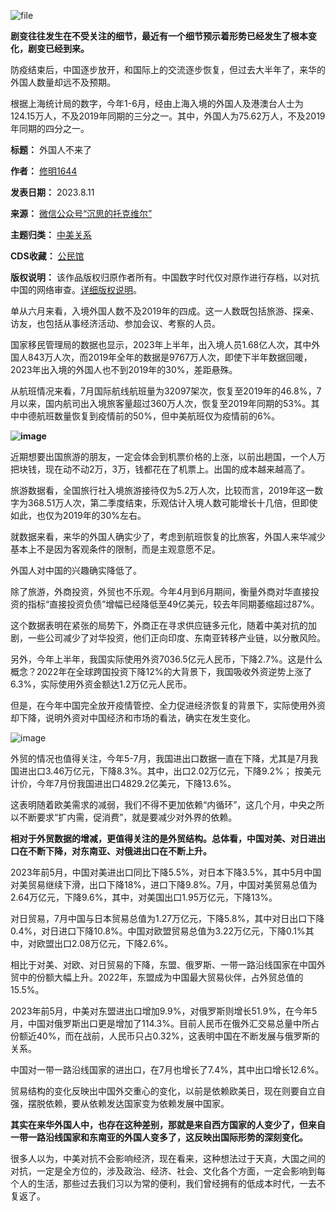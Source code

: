 ![file](https://chinadigitaltimes.net/chinese/files/2023/08/image-1691747421475.png)


**剧变往往发生在不受关注的细节，最近有一个细节预示着形势已经发生了根本变化，剧变已经到来。** 


防疫结束后，中国逐步放开，和国际上的交流逐步恢复，但过去大半年了，来华的外国人数量却远不及预期。


根据上海统计局的数字，今年1-6月，经由上海入境的外国人及港澳台人士为124.15万人，不及2019年同期的三分之一。其中，外国人为75.62万人，不及2019年同期的四分之一。




**标题：** 外国人不来了  

**作者：** [修明1644](https://chinadigitaltimes.net/space/沉思的托克维尔)  

**发表日期：** 2023.8.11  

**来源：** [微信公众号“沉思的托克维尔”](https://web.archive.org/web/https://mp.weixin.qq.com/s/x1li32V0idC4-USw2sEtIg)  

**主题归类：** [中美关系](https://chinadigitaltimes.net/space/中美关系)  

**CDS收藏：** [公民馆](https://chinadigitaltimes.net/space/%E5%85%AC%E6%B0%91%E9%A6%86)  

**版权说明：** 该作品版权归原作者所有。中国数字时代仅对原作进行存档，以对抗中国的网络审查。[详细版权说明](https://chinadigitaltimes.net/chinese/copyright)。


单从六月来看，入境外国人数不及2019年的四成。这一人数既包括旅游、探亲、访友，也包括从事经济活动、参加会议、考察的人员。


国家移民管理局的数据也显示，2023年上半年，出入境人员1.68亿人次，其中外国人843万人次，而2019年全年的数据是9767万人次，即使下半年数据回暖，2023年出入境的外国人也不到2019年的30%，差距悬殊。


从航班情况来看，7月国际航线航班量为32097架次，恢复至2019年的46.8%，7月以来，国内航司出入境旅客量超过360万人次，恢复至2019年同期的53%。其中中德航班数量恢复到疫情前的50%，但中美航班仅为疫情前的6%。


**![image](https://chinadigitaltimes.net/chinese/files/2023/08/post-699268-64d6059be622b.)** 


近期想要出国旅游的朋友，一定会体会到机票价格的上涨，以前出趟国，一个人万把块钱，现在动不动2万，3万，钱都花在了机票上。出国的成本越来越高了。


旅游数据看，全国旅行社入境旅游接待仅为5.2万人次，比较而言，2019年这一数字为368.51万人次，第二季度结束，乐观估计入境人数可能增长十几倍，但即使如此，也仅为2019年的30%左右。


就数据来看，来华的外国人确实少了，考虑到航班恢复的比旅客，外国人来华减少基本上不是因为客观条件的限制，而是主观意愿不足。


外国人对中国的兴趣确实降低了。


除了旅游，外商投资，外贸也不乐观。今年4月到6月期间，衡量外商对华直接投资的指标“直接投资负债”增幅已经降低至49亿美元，较去年同期萎缩超过87%。


这个数据表明在紧张的局势下，外商正在寻求供应链多元化，随着中美对抗的加剧，一些公司减少了对华投资，他们正向印度、东南亚转移产业链，以分散风险。


另外，今年上半年，我国实际使用外资7036.5亿元人民币，下降2.7%。这是什么概念？2022年在全球跨国投资下降12%的大背景下，我国吸收外资逆势上涨了6.3%，实际使用外资金额达1.2万亿元人民币。


但是，在今年中国完全放开疫情管控、全力促进经济恢复的背景下，实际使用外资却下降，说明外资对中国经济和市场的看法，确实在发生变化。


![image](https://chinadigitaltimes.net/chinese/files/2023/08/post-699268-64d6059bef7f5.png)


外贸的情况也值得关注，今年5-7月，我国进出口数据一直在下降，尤其是7月我国进出口3.46万亿元，下降8.3%。其中，出口2.02万亿元，下降9.2%； 按美元计价，今年7月份我国进出口4829.2亿美元，下降13.6%。


这表明随着欧美需求的减弱，我们不得不更加依赖“内循环”，这几个月，中央之所以不断要求“扩内需，促消费”，就是要减少对外界的依赖。


**相对于外贸数据的增减，更值得关注的是外贸结构。总体看，中国对美、对日进出口在不断下降，对东南亚、对俄进出口在不断上升。** 


2023年前5月，中国对美进出口同比下降5.5%，对日本下降3.5%，其中5月中国对美贸易继续下滑，出口下降18%，进口下降9.8%。7月，中国对美贸易总值为2.64万亿元，下降9.6%，其中，对美国出口1.95万亿元，下降13%。


对日贸易，7月中国与日本贸易总值为1.27万亿元，下降5.8%，其中对日出口下降0.4%，对日进口下降10.8%。中国对欧盟贸易总值为3.22万亿元，下降0.1%其中，对欧盟出口2.08万亿元，下降2.6%。


相比于对美、对欧、对日贸易的下降，东盟、俄罗斯、一带一路沿线国家在中国外贸中的份额大幅上升。2022年，东盟成为中国最大贸易伙伴，占外贸总值的15.5%。


2023年前5月，中美对东盟进出口增加9.9%，对俄罗斯则增长51.9%，在今年5月，中国对俄罗斯出口更是增加了114.3%。目前人民币在俄外汇交易总量中所占份额近40%，而在战前，人民币只占0.32%，这表明中国在不断发展与俄罗斯的关系。


中国对一带一路沿线国家的进出口，在7月也增长了7.4%，其中出口增长12.6%。


贸易结构的变化反映出中国外交重心的变化，以前是依赖欧美日，现在则要自立自强，摆脱依赖，要从依赖发达国家变为依赖发展中国家。


**其实在来华外国人中，也存在这种差别，那就是来自西方国家的人变少了，但来自一带一路沿线国家和东南亚的外国人变多了，这反映出国际形势的深刻变化。** 


很多人以为，中美对抗不会影响经济，现在看来，这种想法过于天真，大国之间的对抗，一定是全方位的，涉及政治、经济、社会、文化各个方面，一定会影响到每个人的生活，那些过去我们习以为常的便利，我们曾经拥有的低成本时代，一去不复返了。


